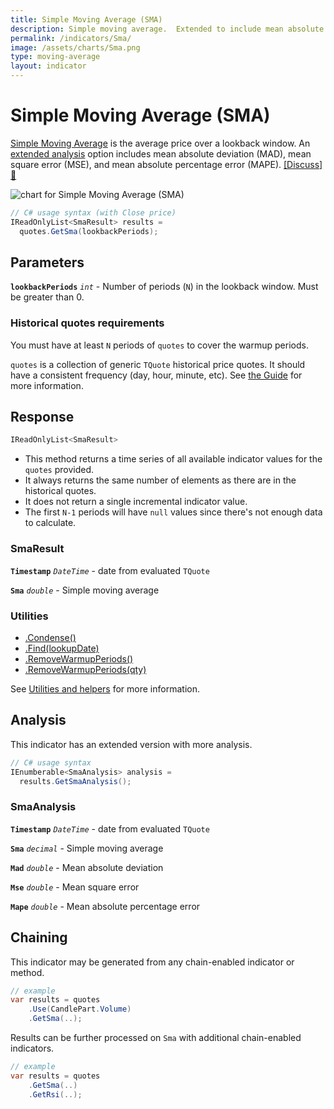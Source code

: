 ```yaml
---
title: Simple Moving Average (SMA)
description: Simple moving average.  Extended to include mean absolute deviation, mean square error, and mean absolute percentage error
permalink: /indicators/Sma/
image: /assets/charts/Sma.png
type: moving-average
layout: indicator
---
```


# Simple Moving Average (SMA)

[Simple Moving Average](https://en.wikipedia.org/wiki/Moving_average#Simple_moving_average) is the average price over a lookback window.  An [extended analysis](#analysis) option includes mean absolute deviation (MAD), mean square error (MSE), and mean absolute percentage error (MAPE).
[[Discuss] 💬](https://github.com/DaveSkender/Stock.Indicators/discussions/240 "Community discussion about this indicator")

![chart for Simple Moving Average (SMA)](/assets/charts/Sma.png)

```csharp
// C# usage syntax (with Close price)
IReadOnlyList<SmaResult> results =
  quotes.GetSma(lookbackPeriods);
```

## Parameters

**`lookbackPeriods`** _`int`_ - Number of periods (`N`) in the lookback window.  Must be greater than 0.

### Historical quotes requirements

You must have at least `N` periods of `quotes` to cover the warmup periods.

`quotes` is a collection of generic `TQuote` historical price quotes.  It should have a consistent frequency (day, hour, minute, etc).  See [the Guide](/guide/#historical-quotes) for more information.

## Response

```csharp
IReadOnlyList<SmaResult>
```

- This method returns a time series of all available indicator values for the `quotes` provided.
- It always returns the same number of elements as there are in the historical quotes.
- It does not return a single incremental indicator value.
- The first `N-1` periods will have `null` values since there's not enough data to calculate.

### SmaResult

**`Timestamp`** _`DateTime`_ - date from evaluated `TQuote`

**`Sma`** _`double`_ - Simple moving average

### Utilities

- [.Condense()](/utilities#condense)
- [.Find(lookupDate)](/utilities#find-indicator-result-by-date)
- [.RemoveWarmupPeriods()](/utilities#remove-warmup-periods)
- [.RemoveWarmupPeriods(qty)](/utilities#remove-warmup-periods)

See [Utilities and helpers](/utilities#utilities-for-indicator-results) for more information.

## Analysis

This indicator has an extended version with more analysis.

```csharp
// C# usage syntax
IEnumberable<SmaAnalysis> analysis =
  results.GetSmaAnalysis();
```

### SmaAnalysis

**`Timestamp`** _`DateTime`_ - date from evaluated `TQuote`

**`Sma`** _`decimal`_ - Simple moving average

**`Mad`** _`double`_ - Mean absolute deviation

**`Mse`** _`double`_ - Mean square error

**`Mape`** _`double`_ - Mean absolute percentage error

## Chaining

This indicator may be generated from any chain-enabled indicator or method.

```csharp
// example
var results = quotes
    .Use(CandlePart.Volume)
    .GetSma(..);
```

Results can be further processed on `Sma` with additional chain-enabled indicators.

```csharp
// example
var results = quotes
    .GetSma(..)
    .GetRsi(..);
```
